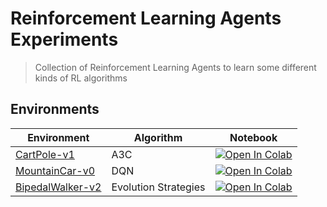 # Reinforcement Learning Agents Experiments

> Collection of Reinforcement Learning Agents to learn some different kinds of RL algorithms

## Environments
| Environment                                           | Algorithm            | Notebook                                                                                                                                                                                     |
|-------------------------------------------------------|----------------------|----------------------------------------------------------------------------------------------------------------------------------------------------------------------------------------------|
| [CartPole-v1](/notebooks/CartPole_v1.ipynb)           | A3C                  | [![Open In Colab](https://colab.research.google.com/assets/colab-badge.svg)](https://colab.research.google.com/github/hmatalonga/rl-openai-gym/blob/master/notebooks/CartPole_v1.ipynb)      |
| [MountainCar-v0](/notebooks/MountainCar_v0.ipynb)     | DQN                  | [![Open In Colab](https://colab.research.google.com/assets/colab-badge.svg)](https://colab.research.google.com/github/hmatalonga/rl-openai-gym/blob/master/notebooks/MountainCar_v0.ipynb)   |
| [BipedalWalker-v2](/notebooks/BipedalWalker_v2.ipynb) | Evolution Strategies | [![Open In Colab](https://colab.research.google.com/assets/colab-badge.svg)](https://colab.research.google.com/github/hmatalonga/rl-openai-gym/blob/master/notebooks/BipedalWalker_v2.ipynb) |